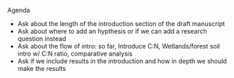 Agenda
- Ask about the length of the introduction section of the draft manuscript
- Ask about where to add an hypthesis or if we can add a research question instead
- Ask about the flow of intro: so far, Introduce C:N, Wetlands/forest soil intro w/ C:N ratio, comparative analysis
- Ask if we include results in the introduction and how in depth we should make the results
